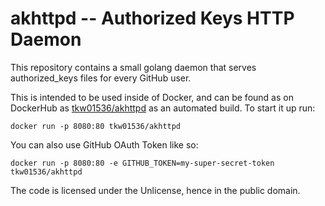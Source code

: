 # akhttpd -- Authorized Keys HTTP Daemon

This repository contains a small golang daemon that serves authorized_keys files for every GitHub user. 

This is intended to be used inside of Docker, and can be found as on DockerHub as [tkw01536/akhttpd](https://hub.docker.com/r/tkw01536/akhttpd/) as an automated build. 
To start it up run:

```
docker run -p 8080:80 tkw01536/akhttpd
```

You can also use GitHub OAuth Token like so:

```
docker run -p 8080:80 -e GITHUB_TOKEN=my-super-secret-token tkw01536/akhttpd
```

The code is licensed under the Unlicense, hence in the public domain. 
